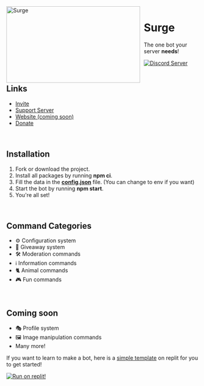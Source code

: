 <img width="350" height="200" align="left" style="float: left; margin: 0 10px 0 0;" alt="Surge" src="34BC0008-2652-486E-B5B5-8EBBC198F2C0.jpeg">  

<h1>Surge</h1>
<p>The one bot your server <b>needs</b>!</p>
<a href="https://discord.gg/hTBpKUFVn2"><img alt="Discord Server" src="https://img.shields.io/discord/963854873114345472?color=%23ed4245&label=Surge%20Community&style=for-the-badge"></a>
<br>
<br>
<h2>Links</h2>
<ul>
  <li><a href="https://discord.com/api/oauth2/authorize?client_id=982579470399586304&permissions=8&scope=bot%20applications.commands">Invite</a></li>
  <li><a href="https://discord.gg/dRZQDYzdfK">Support Server</a></li>
  <li><a href="">Website (coming soon)</a></li>
  <li><a href="https://paypal.me/agility25">Donate</a></li>
</ul>
<br>
<h2>Installation</h2>
<ol>
  <li>Fork or download the project.</li>
  <li>Install all packages by running <b>npm ci</b>.</li>
  <li>Fill the data in the <a href="https://github.com/DevAgility/Surge-Discord-Bot/blob/main/src/Database/config.json"><b>config.json</b></a> file. (You can change to env if you want)</li>
  <li>Start the bot by running <b>npm start</b>.</li>
  <li>You're all set!</li>
</ol>
<br>
<h2>Command Categories</h2>
<ul>
  <li>⚙️ Configuration system</li>
  <li>🎉 Giveaway system</li>
  <li>🛠️ Moderation commands</li>
  <li>ℹ️ Information commands</li>
  <li>🐈 Animal commands</li>
  <li>🎮 Fun commands </li>
</ul>
<br>
<h2>Coming soon</h2>
<ul>
  <li>🎭 Profile system</li>
  <li>🖼️ Image manipulation commands</li>
  <li>Many more!</li>
</ul>

<p>If you want to learn to make a bot, here is a <a href="https://replit.com/@Cresent25/Discord-Starter-Template?v=1">simple template</a> on replit for you to get started!</p>
<a href="https://replit.com/@Cresent25/Discord-Starter-Template?v=1"><img alt="Run on replit!" src="https://repl.it/badge/github/cresent25/Discord-Starter-Template"></a>
